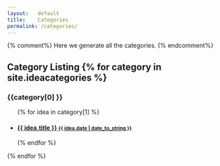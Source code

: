 ```yaml
---
layout:   default
title:    Categories
permalink: /categories/
---
```

{% comment%}
Here we generate all the categories.
{% endcomment%}
<h2>Category Listing
{% for category in site.ideacategories %}
  <h3>{{category[0] }}</h3>
  <ul>
  {% for idea in category[1] %}
    <li>
      <h4><a href="{{site.baseurl}}{{ idea.url }}">
        {{ idea.title }}
        <small>{{ idea.date | date_to_string }}</small>
      </a></h4>
    </li>
  {% endfor %}
  </ul>
{% endfor %}
